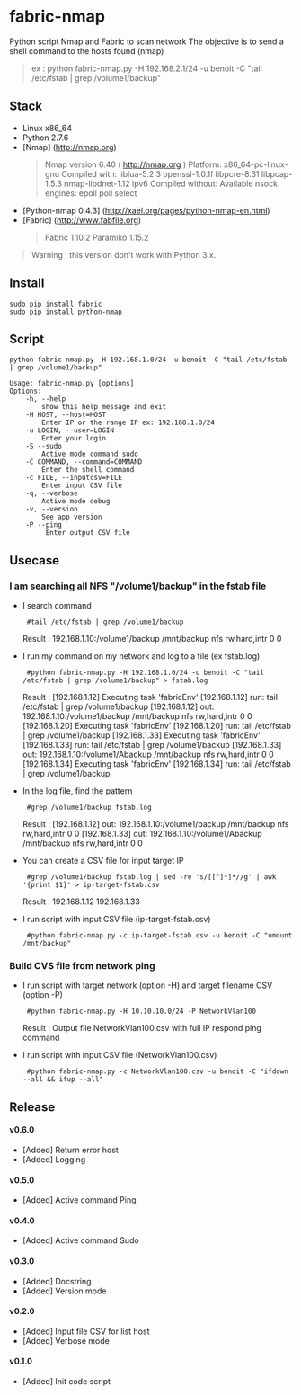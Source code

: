 # fabric-nmap
Python script Nmap and Fabric to scan network
The objective is to send a shell command to the hosts found (nmap)

>ex : python fabric-nmap.py -H 192.168.2.1/24 -u benoit -C "tail /etc/fstab | grep /volume1/backup"

## Stack
 + Linux x86_64
 + Python 2.7.6
 + [Nmap] (http://nmap.org)
    >Nmap version 6.40 ( http://nmap.org )
    >Platform: x86_64-pc-linux-gnu
    >Compiled with: liblua-5.2.3 openssl-1.0.1f libpcre-8.31 libpcap-1.5.3 nmap-libdnet-1.12 ipv6
    >Compiled without:
    >Available nsock engines: epoll poll select
 + [Python-nmap 0.4.3] (http://xael.org/pages/python-nmap-en.html)
 + [Fabric] (http://www.fabfile.org)
    >Fabric 1.10.2
    >Paramiko 1.15.2



>Warning : this version don't work with Python 3.x. 

## Install

    sudo pip install fabric
    sudo pip install python-nmap
  
## Script

    python fabric-nmap.py -H 192.168.1.0/24 -u benoit -C "tail /etc/fstab | grep /volume1/backup" 

    Usage: fabric-nmap.py [options]
    Options:
        -h, --help            
            show this help message and exit
        -H HOST, --host=HOST  
            Enter IP or the range IP ex: 192.168.1.0/24
        -u LOGIN, --user=LOGIN
            Enter your login
        -S --sudo
            Active mode command sudo
        -C COMMAND, --command=COMMAND
            Enter the shell command
        -c FILE, --inputcsv=FILE 
            Enter input CSV file
        -q, --verbose
            Active mode debug
        -v, --version
            See app version
        -P --ping
             Enter output CSV file 
             
## Usecase

### I am searching all NFS "/volume1/backup" in the fstab file

 + I search command 
 
        #tail /etc/fstab | grep /volume1/backup
    Result :
    192.168.1.10:/volume1/backup /mnt/backup nfs rw,hard,intr 0 0
    
 + I run my command on my network and log to a file (ex fstab.log)
 
        #python fabric-nmap.py -H 192.168.1.0/24 -u benoit -C "tail /etc/fstab | grep /volume1/backup" > fstab.log
    Result :
    [192.168.1.12] Executing task 'fabricEnv'
    [192.168.1.12] run: tail /etc/fstab | grep /volume1/backup
    [192.168.1.12] out: 192.168.1.10:/volume1/backup           /mnt/backup     nfs     rw,hard,intr    0       0
    [192.168.1.20] Executing task 'fabricEnv'
    [192.168.1.20] run: tail /etc/fstab | grep /volume1/backup
    [192.168.1.33] Executing task 'fabricEnv'
    [192.168.1.33] run: tail /etc/fstab | grep /volume1/backup
    [192.168.1.33] out: 192.168.1.10:/volume1/Abackup            /mnt/backup     nfs     rw,hard,intr    0       0
    [192.168.1.34] Executing task 'fabricEnv'
    [192.168.1.34] run: tail /etc/fstab | grep /volume1/backup
    
 + In the log file, find the pattern

        #grep /volume1/backup fstab.log
    Result :
    [192.168.1.12] out: 192.168.1.10:/volume1/backup           /mnt/backup     nfs     rw,hard,intr    0       0
    [192.168.1.33] out: 192.168.1.10:/volume1/Abackup            /mnt/backup     nfs     rw,hard,intr    0       0

 + You can create a CSV file for input target IP
 
        #grep /volume1/backup fstab.log | sed -re 's/[[^]*]*//g' | awk '{print $1}' > ip-target-fstab.csv
        
    Result :
    192.168.1.12
    192.168.1.33
    
 + I run script with input CSV file (ip-target-fstab.csv)
 
        #python fabric-nmap.py -c ip-target-fstab.csv -u benoit -C "umount /mnt/backup"
 
### Build CVS file from network ping
 
 + I run script with target network (option -H) and target filename CSV (option -P)
  
        #python fabric-nmap.py -H 10.10.10.0/24 -P NetworkVlan100
        
     Result : Output file NetworkVlan100.csv with full IP respond ping command
  
 + I run script with input CSV file (NetworkVlan100.csv)
 
        #python fabric-nmap.py -c NetworkVlan100.csv -u benoit -C "ifdown --all && ifup --all"


## Release

#### v0.6.0
- [Added] Return error host
- [Added] Logging

#### v0.5.0
- [Added] Active command Ping 

#### v0.4.0
- [Added] Active command Sudo

#### v0.3.0
- [Added] Docstring
- [Added] Version mode

#### v0.2.0
- [Added] Input file CSV for list host
- [Added] Verbose mode

#### v0.1.0
- [Added] Init code script